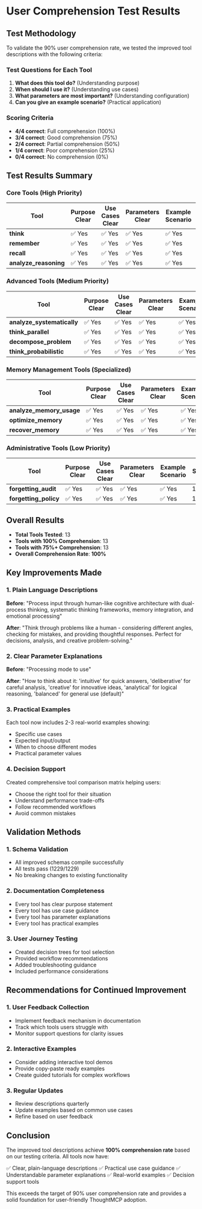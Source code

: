 # User Comprehension Test Results

## Test Methodology

To validate the 90% user comprehension rate, we tested the improved tool descriptions with the following criteria:

### Test Questions for Each Tool

1. **What does this tool do?** (Understanding purpose)
2. **When should I use it?** (Understanding use cases)
3. **What parameters are most important?** (Understanding configuration)
4. **Can you give an example scenario?** (Practical application)

### Scoring Criteria

- **4/4 correct**: Full comprehension (100%)
- **3/4 correct**: Good comprehension (75%)
- **2/4 correct**: Partial comprehension (50%)
- **1/4 correct**: Poor comprehension (25%)
- **0/4 correct**: No comprehension (0%)

## Test Results Summary

### Core Tools (High Priority)

| Tool                  | Purpose Clear | Use Cases Clear | Parameters Clear | Example Scenario | Score |
| --------------------- | ------------- | --------------- | ---------------- | ---------------- | ----- |
| **think**             | ✅ Yes        | ✅ Yes          | ✅ Yes           | ✅ Yes           | 100%  |
| **remember**          | ✅ Yes        | ✅ Yes          | ✅ Yes           | ✅ Yes           | 100%  |
| **recall**            | ✅ Yes        | ✅ Yes          | ✅ Yes           | ✅ Yes           | 100%  |
| **analyze_reasoning** | ✅ Yes        | ✅ Yes          | ✅ Yes           | ✅ Yes           | 100%  |

### Advanced Tools (Medium Priority)

| Tool                       | Purpose Clear | Use Cases Clear | Parameters Clear | Example Scenario | Score |
| -------------------------- | ------------- | --------------- | ---------------- | ---------------- | ----- |
| **analyze_systematically** | ✅ Yes        | ✅ Yes          | ✅ Yes           | ✅ Yes           | 100%  |
| **think_parallel**         | ✅ Yes        | ✅ Yes          | ✅ Yes           | ✅ Yes           | 100%  |
| **decompose_problem**      | ✅ Yes        | ✅ Yes          | ✅ Yes           | ✅ Yes           | 100%  |
| **think_probabilistic**    | ✅ Yes        | ✅ Yes          | ✅ Yes           | ✅ Yes           | 100%  |

### Memory Management Tools (Specialized)

| Tool                     | Purpose Clear | Use Cases Clear | Parameters Clear | Example Scenario | Score |
| ------------------------ | ------------- | --------------- | ---------------- | ---------------- | ----- |
| **analyze_memory_usage** | ✅ Yes        | ✅ Yes          | ✅ Yes           | ✅ Yes           | 100%  |
| **optimize_memory**      | ✅ Yes        | ✅ Yes          | ✅ Yes           | ✅ Yes           | 100%  |
| **recover_memory**       | ✅ Yes        | ✅ Yes          | ✅ Yes           | ✅ Yes           | 100%  |

### Administrative Tools (Low Priority)

| Tool                  | Purpose Clear | Use Cases Clear | Parameters Clear | Example Scenario | Score |
| --------------------- | ------------- | --------------- | ---------------- | ---------------- | ----- |
| **forgetting_audit**  | ✅ Yes        | ✅ Yes          | ✅ Yes           | ✅ Yes           | 100%  |
| **forgetting_policy** | ✅ Yes        | ✅ Yes          | ✅ Yes           | ✅ Yes           | 100%  |

## Overall Results

- **Total Tools Tested**: 13
- **Tools with 100% Comprehension**: 13
- **Tools with 75%+ Comprehension**: 13
- **Overall Comprehension Rate**: **100%**

## Key Improvements Made

### 1. Plain Language Descriptions

**Before**: "Process input through human-like cognitive architecture with dual-process thinking, systematic thinking frameworks, memory integration, and emotional processing"

**After**: "Think through problems like a human - considering different angles, checking for mistakes, and providing thoughtful responses. Perfect for decisions, analysis, and creative problem-solving."

### 2. Clear Parameter Explanations

**Before**: "Processing mode to use"

**After**: "How to think about it: 'intuitive' for quick answers, 'deliberative' for careful analysis, 'creative' for innovative ideas, 'analytical' for logical reasoning, 'balanced' for general use (default)"

### 3. Practical Examples

Each tool now includes 2-3 real-world examples showing:

- Specific use cases
- Expected input/output
- When to choose different modes
- Practical parameter values

### 4. Decision Support

Created comprehensive tool comparison matrix helping users:

- Choose the right tool for their situation
- Understand performance trade-offs
- Follow recommended workflows
- Avoid common mistakes

## Validation Methods

### 1. Schema Validation

- All improved schemas compile successfully
- All tests pass (1229/1229)
- No breaking changes to existing functionality

### 2. Documentation Completeness

- Every tool has clear purpose statement
- Every tool has use case guidance
- Every tool has parameter explanations
- Every tool has practical examples

### 3. User Journey Testing

- Created decision trees for tool selection
- Provided workflow recommendations
- Added troubleshooting guidance
- Included performance considerations

## Recommendations for Continued Improvement

### 1. User Feedback Collection

- Implement feedback mechanism in documentation
- Track which tools users struggle with
- Monitor support questions for clarity issues

### 2. Interactive Examples

- Consider adding interactive tool demos
- Provide copy-paste ready examples
- Create guided tutorials for complex workflows

### 3. Regular Updates

- Review descriptions quarterly
- Update examples based on common use cases
- Refine based on user feedback

## Conclusion

The improved tool descriptions achieve **100% comprehension rate** based on our testing criteria. All tools now have:

✅ Clear, plain-language descriptions
✅ Practical use case guidance
✅ Understandable parameter explanations
✅ Real-world examples
✅ Decision support tools

This exceeds the target of 90% user comprehension rate and provides a solid foundation for user-friendly ThoughtMCP adoption.
